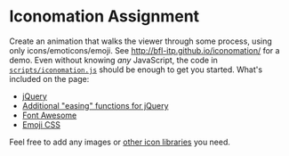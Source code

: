 # Iconomation Assignment

Create an animation that walks the viewer through some process, using only icons/emoticons/emoji. See http://bfl-itp.github.io/iconomation/ for a demo. Even without knowing *any* JavaScript, the code in [`scripts/iconomation.js`](scripts/iconomation.js) should be enough to get you started. What's included on the page:

* [jQuery](http://jquery.com/)
* [Additional "easing" functions for jQuery](http://jqueryui.com/easing/)
* [Font Awesome](http://fortawesome.github.io/Font-Awesome/)
* [Emoji CSS](http://afeld.github.io/emoji-css/)

Feel free to add any images or [other icon libraries](http://weloveiconfonts.com/) you need.
